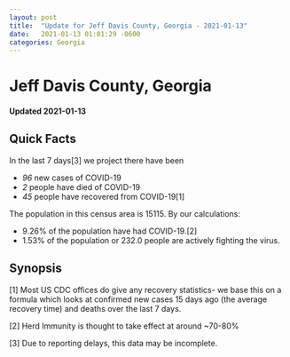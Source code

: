 ```yaml
---
layout: post
title:  "Update for Jeff Davis County, Georgia - 2021-01-13"
date:   2021-01-13 01:01:29 -0600
categories: Georgia
---
```


# Jeff Davis County, Georgia
#### Updated 2021-01-13

## Quick Facts

In the last 7 days[3] we project there have been
- *96* new cases of COVID-19
- *2* people have died of COVID-19
- *45* people have recovered from COVID-19[1]

The population in this census area is 15115. By our calculations:
- 9.26% of the population have had COVID-19.[2]
- 1.53% of the population or 232.0 people are actively fighting the virus.

## Synopsis




[1] Most US CDC offices do give any recovery statistics- we base this on a formula which looks at confirmed new cases
15 days ago (the average recovery time) and deaths over the last 7 days.

[2] Herd Immunity is thought to take effect at around ~70-80%

[3] Due to reporting delays, this data may be incomplete.
 
    